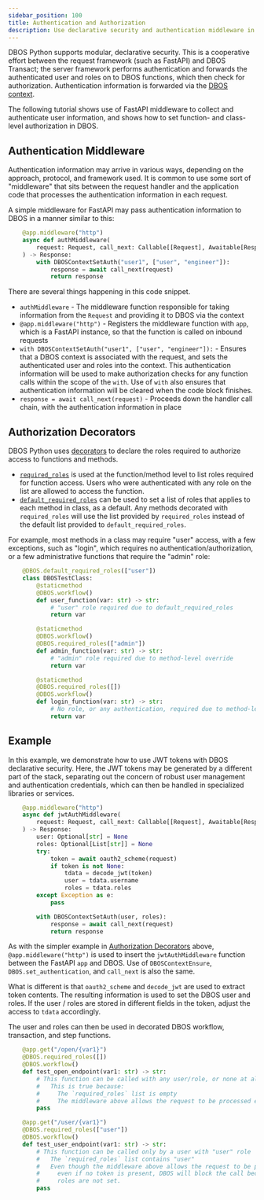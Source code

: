 ```yaml
---
sidebar_position: 100
title: Authentication and Authorization
description: Use declarative security and authentication middleware in DBOS
---
```


DBOS Python supports modular, declarative security.  This is a cooperative effort between the request framework (such as FastAPI) and DBOS Transact; the server framework performs authentication and forwards the authenticated user and roles on to DBOS functions, which then check for authorization.  Authentication information is forwarded via the [DBOS context](../reference/contexts.md#set_authentication).

The following tutorial shows use of FastAPI middleware to collect and authenticate user information, and shows how to set function- and class-level authorization in DBOS.

## Authentication Middleware
Authentication information may arrive in various ways, depending on the approach, protocol, and framework used.  It is common to use some sort of "middleware" that sits between the request handler and the application code that processes the authentication information in each request.

A simple middleware for FastAPI may pass authentication information to DBOS in a manner similar to this:
```python
    @app.middleware("http")
    async def authMiddleware(
        request: Request, call_next: Callable[[Request], Awaitable[Response]]
    ) -> Response:
        with DBOSContextSetAuth("user1", ["user", "engineer"]):
            response = await call_next(request)
            return response
```

There are several things happening in this code snippet.
* `authMiddleware` - The middleware function responsible for taking information from the `Request` and providing it to DBOS via the context
* `@app.middleware("http")` - Registers the middleware function with `app`, which is a FastAPI instance, so that the function is called on inbound requests
* `with DBOSContextSetAuth("user1", ["user", "engineer"]):` - Ensures that a DBOS context is associated with the request, and sets the authenticated user and roles into the context.  This authentication information will be used to make authorization checks for any function calls within the scope of the `with`.  Use of `with` also ensures that authentication information will be cleared when the code block finishes.
* `response = await call_next(request)` - Proceeds down the handler call chain, with the authentication information in place

## Authorization Decorators
DBOS Python uses [decorators](../reference/decorators.md) to declare the roles required to authorize access to functions and methods.
* [`required_roles`](../reference/decorators.md#required_roles) is used at the function/method level to list roles required for function access.  Users who were authenticated with any role on the list are allowed to access the function.
* [`default_required_roles`](../reference/decorators.md#default_required_roles) can be used to set a list of roles that applies to each method in class, as a default.  Any methods decorated with `required_roles` will use the list provided by `required_roles` instead of the default list provided to `default_required_roles`.

For example, most methods in a class may require "user" access, with a few exceptions, such as "login", which requires no authentication/authorization, or a few administrative functions that require the "admin" role:

```python
    @DBOS.default_required_roles(["user"])
    class DBOSTestClass:
        @staticmethod
        @DBOS.workflow()
        def user_function(var: str) -> str:
            # "user" role required due to default_required_roles
            return var

        @staticmethod
        @DBOS.workflow()
        @DBOS.required_roles(["admin"])
        def admin_function(var: str) -> str:
            # "admin" role required due to method-level override
            return var

        @staticmethod
        @DBOS.required_roles([])
        @DBOS.workflow()
        def login_function(var: str) -> str:
            # No role, or any authentication, required due to method-level override
            return var
```

## Example
In this example, we demonstrate how to use JWT tokens with DBOS declarative security.  Here, the JWT tokens may be generated by a different part of the stack, separating out the concern of robust user management and authentication credentials, which can then be handled in specialized libraries or services.

```python
    @app.middleware("http")
    async def jwtAuthMiddleware(
        request: Request, call_next: Callable[[Request], Awaitable[Response]]
    ) -> Response:
        user: Optional[str] = None
        roles: Optional[List[str]] = None
        try:
            token = await oauth2_scheme(request)
            if token is not None:
                tdata = decode_jwt(token)
                user = tdata.username
                roles = tdata.roles
        except Exception as e:
            pass

        with DBOSContextSetAuth(user, roles):
            response = await call_next(request)
            return response
```

As with the simpler example in [Authorization Decorators](#authorization-decorators) above, `@app.middleware("http")` is used to insert the `jwtAuthMiddleware` function between the FastAPI `app` and DBOS.  Use of `DBOSContextEnsure`, `DBOS.set_authentication`, and `call_next` is also the same.

What is different is that `oauth2_scheme` and `decode_jwt` are used to extract token contents.  The resulting information is used to set the DBOS user and roles.  If the user / roles are stored in different fields in the token, adjust the access to `tdata` accordingly.

The user and roles can then be used in decorated DBOS workflow, transaction, and step functions.

```python
    @app.get("/open/{var1}")
    @DBOS.required_roles([])
    @DBOS.workflow()
    def test_open_endpoint(var1: str) -> str:
        # This function can be called with any user/role, or none at all
        #   This is true because:
        #     The `required_roles` list is empty
        #     The middleware above allows the request to be processed even if no token is present
        pass

    @app.get("/user/{var1}")
    @DBOS.required_roles(["user"])
    @DBOS.workflow()
    def test_user_endpoint(var1: str) -> str:
        # This function can be called only by a user with "user" role
        #   The `required_roles` list contains "user"
        #   Even though the middleware above allows the request to be processed
        #     even if no token is present, DBOS will block the call because the
        #     roles are not set.
        pass
```
